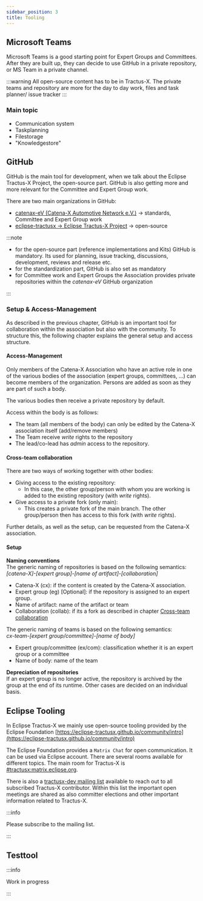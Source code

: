 ```yaml
---
sidebar_position: 3
title: Tooling
---
```


## Microsoft Teams

Microsoft Teams is a good starting point for Expert Groups and Committees. After they are built up, they can decide to use GitHub in a private repository, or MS Team in a private channel.

:::warning
All open-source content has to be in Tractus-X. The private teams and repository are more for the day to day work, files and task planner/ issue tracker
:::

### Main topic

- Communication system
- Taskplanning
- Filestorage
- "Knowledgestore"

## GitHub

GitHub is the main tool for development, when we talk about the Eclipse Tractus-X Project, the open-source part. GitHub is also getting more and more relevant for the Committee and Expert Group work.

There are two main organizations in GitHub:

- [catenax-eV (Catena-X Automotive Network e.V.)](https://github.com/catenax-eV/) -> standards, Committee and Expert Group work
- [eclipse-tractusx -> Eclipse Tractus-X Project](https://github.com/eclipse-tractusx) -> open-source

:::note

- for the open-source part (reference implementations and Kits) GitHub is mandatory. Its used for planning, issue tracking, discussions, development, reviews and release etc.
- for the standardization part, GitHub is also set as mandatory
- for Committee work and Expert Groups the Association provides private repositories within the *catenax-eV* GitHub organization

:::

### Setup & Access-Management

As described in the previous chapter, GitHub is an important tool for collaboration within the association but also with the community. To structure this, the following chapter explains the general setup and access structure.

#### Access-Management

Only members of the Catena-X Association who have an active role in one of the various bodies of the association (expert groups, committees, ...) can become members of the organization. Persons are added as soon as they are part of such a body.

The various bodies then receive a private repository by default.

Access within the body is as follows:

- The team (all members of the body) can only be edited by the Catena-X association itself (add/remove members)
- The Team receive *write* rights to the repository
- The lead/co-lead has *admin* access to the repository.

#### Cross-team collaboration

There are two ways of working together with other bodies:

- Giving access to the existing repository:
  - In this case, the other group/person with whom you are working is added to the existing repository (with *write* rights).
- Give access to a private fork (only main):
  - This creates a private fork of the main branch. The other group/person then has access to this fork (with *write* rights).

Further details, as well as the setup, can be requested from the Catena-X association.

#### Setup

**Naming conventions**  
The generic naming of repositories is based on the following semantics:  
*[catena-X]-[expert group]-[name of artifact]-[collaboration]*

- Catena-X (cx): if the content is created by the Catena-X association.
- Expert group (eg) [Optional]: if the repository is assigned to an expert group.
- Name of artifact: name of the artifact or team
- Collaboration (collab): if its a fork as described in chapter [Cross-team collaboration](./02-03-tooling.md#cross-team-collaboration)

The generic naming of teams is based on the following semantics:  
*cx-team-[expert group/committee]-[name of body]*

- Expert group/committee (ex/com): classification whether it is an expert group or a committee
- Name of body: name of the team

**Depreciation of repositories**  
If an expert group is no longer active, the repository is archived by the group at the end of its runtime. Other cases are decided on an individual basis.

## Eclipse Tooling

In Eclipse Tractus-X we mainly use open-source tooling provided by the Eclipse Foundation [https://eclipse-tractusx.github.io/community/intro](https://eclipse-tractusx.github.io/community/intro)

The Eclipse Foundation provides a `Matrix Chat` for open communication. It can be used via Eclipse account. There are several rooms available for different topics. The main room for Tractus-X is [#tractusx:matrix.eclipse.org](https://matrix.to/#/#tractusx:matrix.eclipse.org).

There is also a [tractusx-dev mailing list](https://accounts.eclipse.org/mailing-list/tractusx-dev) available to reach out to all subscribed Tractus-X contributor. Within this list the important open meetings are shared as also committer elections and other important information related to Tractus-X.

:::info

Please subscribe to the mailing list.

:::

## Testtool

:::info

Work in progress

:::
